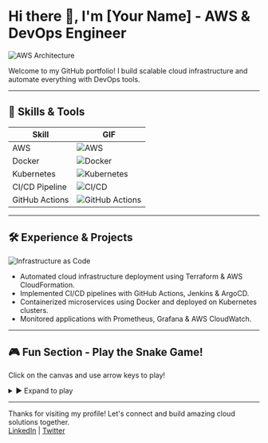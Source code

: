 # Hi there 👋, I'm [Your Name] - AWS & DevOps Engineer

![AWS Architecture](https://media.giphy.com/media/3oEjI6SIIHBdRxXI40/giphy.gif)

Welcome to my GitHub portfolio! I build scalable cloud infrastructure and automate everything with DevOps tools.

---

## 🚀 Skills & Tools

| Skill          | GIF                                |
| -------------- | --------------------------------- |
| AWS            | ![AWS](https://media.giphy.com/media/xT9IgG50Fb7Mi0prBC/giphy.gif)  |
| Docker         | ![Docker](https://media.giphy.com/media/v1.Y2lkPTc5MGI3NjExMTc4NWU4YTFjNzZjNjdkZDBmODk2YTNiZWVjOWUxMTdjN2U0YWEwMyZjdD1n/3o7qDEq2bMbcbPRQ2c/giphy.gif) |
| Kubernetes     | ![Kubernetes](https://media.giphy.com/media/9J7tdYltWyXIY/giphy.gif) |
| CI/CD Pipeline | ![CI/CD](https://media.giphy.com/media/l0MYt5jPR6QX5pnqM/giphy.gif) |
| GitHub Actions | ![GitHub Actions](https://media.giphy.com/media/l0MYGMCbzXtJk1v1K/giphy.gif) |

---

## 🛠️ Experience & Projects

![Infrastructure as Code](https://media.giphy.com/media/l3q2Q0BQp9nG4V7xu/giphy.gif)

- Automated cloud infrastructure deployment using Terraform & AWS CloudFormation.
- Implemented CI/CD pipelines with GitHub Actions, Jenkins & ArgoCD.
- Containerized microservices using Docker and deployed on Kubernetes clusters.
- Monitored applications with Prometheus, Grafana & AWS CloudWatch.

---

## 🎮 Fun Section - Play the Snake Game!

Click on the canvas and use arrow keys to play!

<details>
<summary>▶️ Expand to play</summary>

<script>
  // Snake game code adapted to run as a GitHub README embedded snippet
  var canvas = document.createElement('canvas');
  canvas.width = 300;
  canvas.height = 300;
  canvas.style.border = '1px solid #000';
  document.currentScript.parentNode.appendChild(canvas);
  var ctx = canvas.getContext('2d');
  var grid = 15;
  var count = 0;
  var snake = {
    x: 150,
    y: 150,
    dx: grid,
    dy: 0,
    cells: [],
    maxCells: 4
  };
  var apple = {
    x: 300,
    y: 300
  };
  
  function getRandomInt(min, max) {
    return Math.floor(Math.random() * (max - min)) + min;
  }
  
  document.addEventListener('keydown', function(e) {
    if (e.key === 'ArrowLeft' && snake.dx === 0) {
      snake.dx = -grid;
      snake.dy = 0;
    } else if (e.key === 'ArrowUp' && snake.dy === 0) {
      snake.dx = 0;
      snake.dy = -grid;
    } else if (e.key === 'ArrowRight' && snake.dx === 0) {
      snake.dx = grid;
      snake.dy = 0;
    } else if (e.key === 'ArrowDown' && snake.dy === 0) {
      snake.dx = 0;
      snake.dy = grid;
    }
  });
  
  function loop() {
    requestAnimationFrame(loop);
    if (++count < 4) {
      return;
    }
    count = 0;
    ctx.clearRect(0, 0, canvas.width, canvas.height);
    snake.x += snake.dx;
    snake.y += snake.dy;
    
    if (snake.x < 0) {
      snake.x = canvas.width - grid;
    } else if (snake.x >= canvas.width) {
      snake.x = 0;
    }
    
    if (snake.y < 0) {
      snake.y = canvas.height - grid;
    } else if (snake.y >= canvas.height) {
      snake.y = 0;
    }
    
    snake.cells.unshift({x: snake.x, y: snake.y});
    if (snake.cells.length > snake.maxCells) {
      snake.cells.pop();
    }
    
    ctx.fillStyle = 'red';
    ctx.fillRect(apple.x, apple.y, grid-1, grid-1);
    
    ctx.fillStyle = 'green';
    snake.cells.forEach(function(cell, index) {
      ctx.fillRect(cell.x, cell.y, grid-1, grid-1);
      if (cell.x === apple.x && cell.y === apple.y) {
        snake.maxCells++;
        apple.x = getRandomInt(0, canvas.width/grid) * grid;
        apple.y = getRandomInt(0, canvas.height/grid) * grid;
      }
      for (var i = index + 1; i < snake.cells.length; i++) {
        if (cell.x === snake.cells[i].x && cell.y === snake.cells[i].y) {
          snake.x = 150;
          snake.y = 150;
          snake.cells = [];
          snake.maxCells = 4;
          snake.dx = grid;
          snake.dy = 0;
          apple.x = getRandomInt(0, canvas.width/grid) * grid;
          apple.y = getRandomInt(0, canvas.height/grid) * grid;
        }
      }
    });
  }
  
  requestAnimationFrame(loop);
</script>

</details>

---

Thanks for visiting my profile! Let's connect and build amazing cloud solutions together.  
[LinkedIn](https://www.linkedin.com/in/yourprofile) | [Twitter](https://twitter.com/yourhandle)

